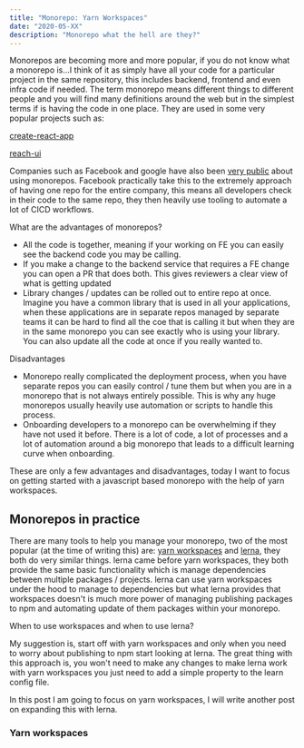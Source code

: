 ```yaml
---
title: "Monorepo: Yarn Workspaces"
date: "2020-05-XX"
description: "Monorepo what the hell are they?"
---
```


Monorepos are becoming more and more popular, if you do not know what a monorepo is...I think of it as simply have all your code for a particular project in the same repository, this includes backend, frontend and even infra code if needed. The term monorepo means different things to different people and you will find many definitions around the web but in the simplest terms if is having the code in one place. They are used in some very popular projects such as:

[create-react-app](https://github.com/facebook/create-react-app)

[reach-ui](https://github.com/reach/reach-ui)

Companies such as Facebook and google have also been [very public](https://medium.com/@maoberlehner/monorepos-in-the-wild-33c6eb246cb9) about using monorepos. Facebook practically take this to the extremely approach of having one repo for the entire company, this means all developers check in their code to the same repo, they then heavily use tooling to automate a lot of CICD workflows.

What are the advantages of monorepos?

- All the code is together, meaning if your working on FE you can easily see the backend code you may be calling.
- If you make a change to the backend service that requires a FE change you can open a PR that does both. This gives reviewers a clear view of what is getting updated
- Library changes / updates can be rolled out to entire repo at once. Imagine you have a common library that is used in all your applications, when these applications are in separate repos managed by separate teams it can be hard to find all the coe that is calling it but when they are in the same monorepo you can see exactly who is using your library. You can also update all the code at once if you really wanted to.


Disadvantages

- Monorepo really complicated the deployment process, when you have separate repos you can easily control / tune them but when you are in a monorepo that is not always entirely possible. This is why any huge monorepos usually heavily use automation or scripts to handle this process.
- Onboarding developers to a monorepo can be overwhelming if they have not used it before. There is a lot of code, a lot of processes and a lot of automation around a big monorepo that leads to a difficult learning curve when onboarding.

These are only a few advantages and disadvantages, today I want to focus on getting started with a javascript based monorepo with the help of yarn workspaces.

## Monorepos in practice

There are many tools to help you manage your monorepo, two of the most popular (at the time of writing this) are: [yarn workspaces]() and [lerna](), they both do very similar things. lerna came before yarn workspaces, they both provide the same basic functionality which is manage dependencies between multiple packages / projects. lerna can use yarn workspaces under the hood to manage to dependencies but what lerna provides that workspaces doesn't is much more power of managing publishing packages to npm and automating update of them packages within your monorepo.

When to use workspaces and when to use lerna?

My suggestion is, start off with yarn workspaces and only when you need to worry about publishing to npm start looking at lerna. The great thing with this approach is, you won't need to make any changes to make lerna work with yarn workspaces you just need to add a simple property to the learn config file.

In this post I am going to focus on yarn workspaces, I will write another post on expanding this with lerna.

### Yarn workspaces






